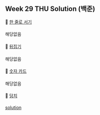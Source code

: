 ## Week 29 THU Solution (백준)

👀 [한 줄로 서기](https://www.acmicpc.net/problem/1138)

####

해당없음

####

👀 [뒤집기](https://www.acmicpc.net/problem/1439)

####

해당없음

####

👀 [숫자 카드](https://www.acmicpc.net/problem/10815)

####

해당없음

####

👀 [덩치](https://www.acmicpc.net/problem/7568)

####

[solution](https://github.com/conquerex/WhatTheAlgorithm/blob/master/src/study/week29/week29_07568.java)
